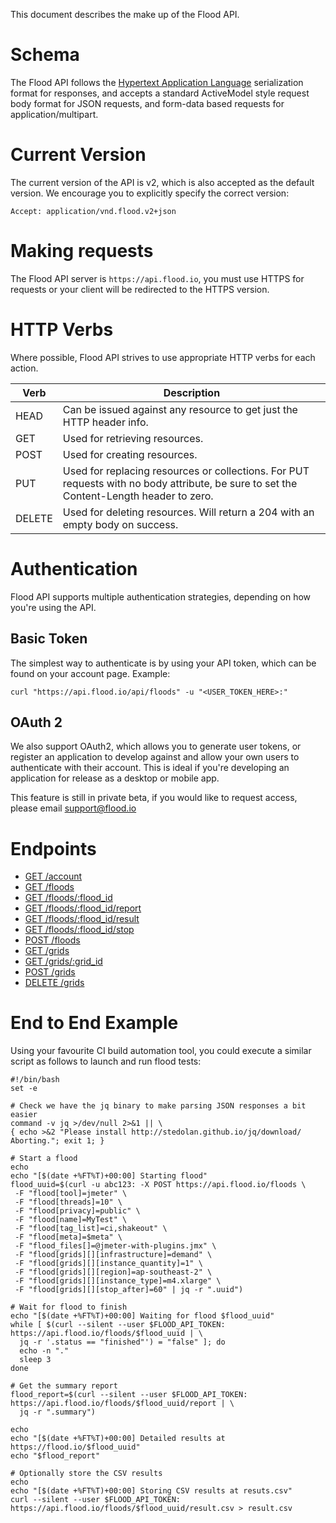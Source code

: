 This document describes the make up of the Flood API.

# Schema
The Flood API follows the [Hypertext Application Language](http://stateless.co/hal_specification.html) serialization format for responses, and accepts a standard ActiveModel style request body format for JSON requests, and form-data based requests for application/multipart.

# Current Version
The current version of the API is v2, which is also accepted as the default version. We encourage you to explicitly specify the correct version:

    Accept: application/vnd.flood.v2+json

# Making requests
The Flood API server is `https://api.flood.io`, you must use HTTPS for requests or your client will be redirected to the HTTPS version.

# HTTP Verbs
Where possible, Flood API strives to use appropriate HTTP verbs for each action.

| Verb       | Description     |
| ---------- |-----------------|
| HEAD       | Can be issued against any resource to get just the HTTP header info. |
| GET        | Used for retrieving resources. |
| POST       | Used for creating resources. |
| PUT        | Used for replacing resources or collections. For PUT requests with no body attribute, be sure to set the Content-Length header to zero. |
| DELETE     | Used for deleting resources. Will return a 204 with an empty body on success. |

# Authentication

Flood API supports multiple authentication strategies, depending on how you're using the API.

## Basic Token
The simplest way to authenticate is by using your API token, which can be found on your account page. Example:

    curl "https://api.flood.io/api/floods" -u "<USER_TOKEN_HERE>:"

## OAuth 2
We also support OAuth2, which allows you to generate user tokens, or register an application to develop against and allow your own users to authenticate with their account. This is ideal if you're developing an application for release as a desktop or mobile app.

This feature is still in private beta, if you would like to request access, please email support@flood.io

# Endpoints

* [GET /account](endpoints/account/GET-account.md)
* [GET /floods](endpoints/floods/GET-floods.md)
* [GET /floods/:flood_id](endpoints/floods/GET-floods-flood_id.md)
* [GET /floods/:flood_id/report](endpoints/floods/GET-floods-flood_id-report.md)
* [GET /floods/:flood_id/result](endpoints/floods/GET-floods-flood_id-result.md)
* [GET /floods/:flood_id/stop](endpoints/floods/GET-floods-flood_id-stop.md)
* [POST /floods](endpoints/floods/POST-floods.md)
* [GET /grids](endpoints/grids/GET-grids.md)
* [GET /grids/:grid_id](endpoints/grids/GET-grids-grid_id.md)
* [POST /grids](endpoints/grids/POST-grids.md)
* [DELETE /grids](endpoints/grids/DELETE-grids-grid_id.md)

# End to End Example

Using your favourite CI build automation tool, you could execute a similar script as follows to launch and run flood tests:

```
#!/bin/bash
set -e

# Check we have the jq binary to make parsing JSON responses a bit easier
command -v jq >/dev/null 2>&1 || \
{ echo >&2 "Please install http://stedolan.github.io/jq/download/  Aborting."; exit 1; }

# Start a flood
echo
echo "[$(date +%FT%T)+00:00] Starting flood"
flood_uuid=$(curl -u abc123: -X POST https://api.flood.io/floods \
 -F "flood[tool]=jmeter" \
 -F "flood[threads]=10" \
 -F "flood[privacy]=public" \
 -F "flood[name]=MyTest" \
 -F "flood[tag_list]=ci,shakeout" \
 -F "flood[meta]=$meta" \
 -F "flood_files[]=@jmeter-with-plugins.jmx" \
 -F "flood[grids][][infrastructure]=demand" \
 -F "flood[grids][][instance_quantity]=1" \
 -F "flood[grids][][region]=ap-southeast-2" \
 -F "flood[grids][][instance_type]=m4.xlarge" \
 -F "flood[grids][][stop_after]=60" | jq -r ".uuid")

# Wait for flood to finish
echo "[$(date +%FT%T)+00:00] Waiting for flood $flood_uuid"
while [ $(curl --silent --user $FLOOD_API_TOKEN: https://api.flood.io/floods/$flood_uuid | \
  jq -r '.status == "finished"') = "false" ]; do
  echo -n "."
  sleep 3
done

# Get the summary report
flood_report=$(curl --silent --user $FLOOD_API_TOKEN: https://api.flood.io/floods/$flood_uuid/report | \
  jq -r ".summary")

echo
echo "[$(date +%FT%T)+00:00] Detailed results at https://flood.io/$flood_uuid"
echo "$flood_report"

# Optionally store the CSV results
echo
echo "[$(date +%FT%T)+00:00] Storing CSV results at resuts.csv"
curl --silent --user $FLOOD_API_TOKEN: https://api.flood.io/floods/$flood_uuid/result.csv > result.csv
```
